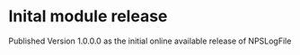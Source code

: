 # Inital module release
Published Version 1.0.0.0 as the initial online available release of NPSLogFile